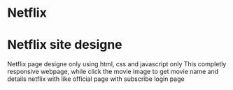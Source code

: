 # Netflix
# Netflix site designe

Netflix page designe only using html, css and javascript only 
This completly responsive webpage, while click the movie image to get movie name and details
netflix with like official page with subscribe login page 
 
